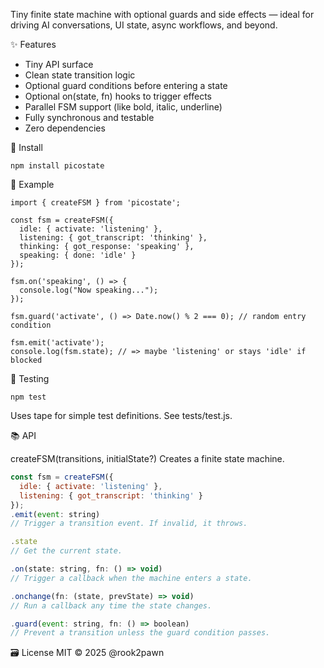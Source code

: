 Tiny finite state machine with optional guards and side effects — ideal for driving AI conversations, UI state, async workflows, and beyond.

✨ Features
* Tiny API surface
* Clean state transition logic
* Optional guard conditions before entering a state
* Optional on(state, fn) hooks to trigger effects
* Parallel FSM support (like bold, italic, underline)
* Fully synchronous and testable
* Zero dependencies

🚀 Install
```
npm install picostate
```

🧠 Example
```
import { createFSM } from 'picostate';

const fsm = createFSM({
  idle: { activate: 'listening' },
  listening: { got_transcript: 'thinking' },
  thinking: { got_response: 'speaking' },
  speaking: { done: 'idle' }
});

fsm.on('speaking', () => {
  console.log("Now speaking...");
});

fsm.guard('activate', () => Date.now() % 2 === 0); // random entry condition

fsm.emit('activate');
console.log(fsm.state); // => maybe 'listening' or stays 'idle' if blocked
```

🧪 Testing
```
npm test
```

Uses tape for simple test definitions. See tests/test.js.

📚 API

createFSM(transitions, initialState?)
Creates a finite state machine.

```js
const fsm = createFSM({
  idle: { activate: 'listening' },
  listening: { got_transcript: 'thinking' }
});
.emit(event: string)
// Trigger a transition event. If invalid, it throws.

.state
// Get the current state.

.on(state: string, fn: () => void)
// Trigger a callback when the machine enters a state.

.onchange(fn: (state, prevState) => void)
// Run a callback any time the state changes.

.guard(event: string, fn: () => boolean)
// Prevent a transition unless the guard condition passes.
```
🗃 License
MIT © 2025 @rook2pawn